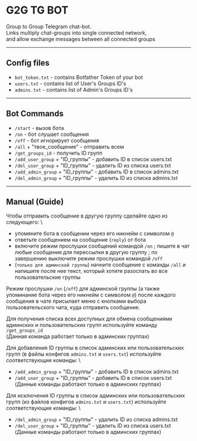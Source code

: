 # G2G TG BOT
Group to Group Telegram chat-bot. \
Links multiply chat-groups into single connected network, \
and allow exchange messages between all connected groups 

---
## Config files
- `bot_token.txt` - contains Botfather Token of your bot 
- `users.txt` - contains list of User's Groups ID's 
- `admins.txt` - contains list of Admin's Groups ID's

---

## Bot Commands
- `/start` - вызов бота 
- `/on` - бот слушает сообщения 
- `/off` - бот игнорирует сообщения 
- `/all` + "твое_сообщение" - отправить всем 
- `/get_groups_id` - получить ID групп 
- `/add_user_group` + "ID_группы" - добавить ID в список users.txt 
- `/del_user_group` + "ID_группы" - удалить ID из списка users.txt 
- `/add_admin_group` + "ID_группы" - добавить ID в список admins.txt 
- `/del_admin_group` + "ID_группы" - удалить ID из списка admins.txt 

---

## Manual (Guide)
Чтобы отправить сообщение в другую группу сделайте одно из следующего: \
- упомяните бота в сообщении через его никнейм с символом `@` 
- ответьте сообщением на сообщение (`reply`) от бота 
- включите режим прослушки сообщений командой `/on` ; пишите в чат любые сообщения для перессылки в другую группу ; по завершению выключите режим прослушки командой `/off` 
- (`только для админской группы`) начните сообщение с команды `/all` и напишите после нее текст, который хотите разослать во все пользовательские группы

Режим прослушки `/on` (`/off`) для админской группы (а также упоминание бота через его никнейм с символом `@`) после каждого сообщения в чате присылает меню с кнопками выбора пользовательского чата, куда отправить сообщение.

Для получения списка всех доступных для обмена сообщениями админских и пользовательских групп используйте команду `/get_groups_id` \
(Данная команда работает только в админских группах)

Для добавления ID группы в список админских или пользовательских групп (в файлы конфигов `admins.txt` и `users.txt`) используйте соответствующие команды: \
- `/add_admin_group` + "ID_группы" - добавить ID в список admins.txt 
- `/add_user_group` + "ID_группы" - добавить ID в список users.txt 
(Данные команды работают только в админских группах)

Для исключения ID группы в список админских или пользовательских групп (из файлов конфигов `admins.txt` и `users.txt`) используйте соответствующие команды: \
- `/del_admin_group` + "ID_группы" - удалить ID из списка admins.txt 
- `/del_user_group` + "ID_группы" - удалить ID из списка users.txt 
(Данные команды работают только в админских группах)
